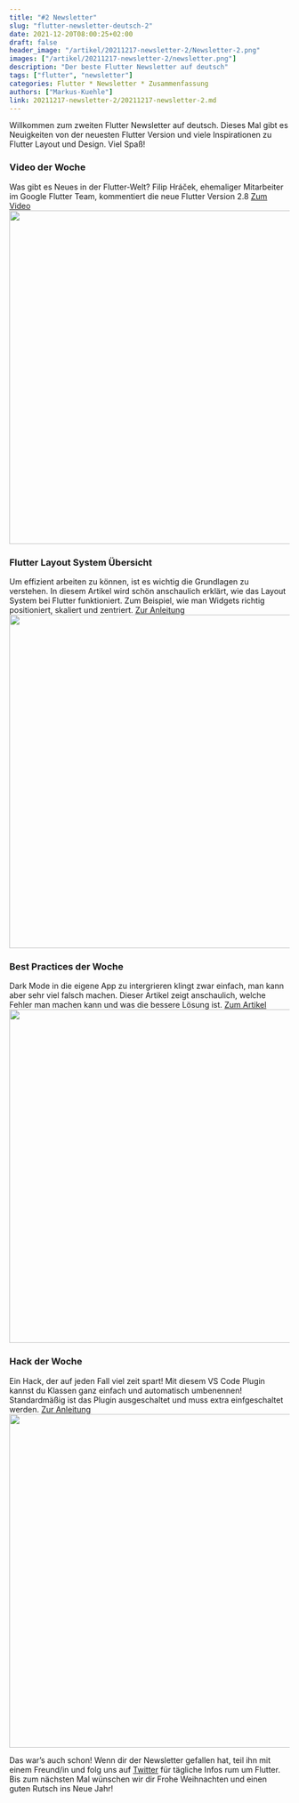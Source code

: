 ```yaml
---
title: "#2 Newsletter"
slug: "flutter-newsletter-deutsch-2" 
date: 2021-12-20T08:00:25+02:00
draft: false
header_image: "/artikel/20211217-newsletter-2/Newsletter-2.png"
images: ["/artikel/20211217-newsletter-2/newsletter.png"]
description: "Der beste Flutter Newsletter auf deutsch"
tags: ["flutter", "newsletter"]
categories: Flutter * Newsletter * Zusammenfassung
authors: ["Markus-Kuehle"]
link: 20211217-newsletter-2/20211217-newsletter-2.md
---
```


Willkommen zum zweiten Flutter Newsletter auf deutsch. Dieses Mal gibt es Neuigkeiten von der neuesten Flutter Version und viele Inspirationen zu Flutter Layout und Design. Viel Spaß!


### Video der Woche
Was gibt es Neues in der Flutter-Welt? Filip Hráček, ehemaliger Mitarbeiter im Google Flutter Team, kommentiert die neue Flutter Version 2.8 
<a href="https://youtu.be/0LXfnfiK_TA" target="_blank" rel="noopener">Zum Video <br><img style="width:600px" src="/artikel/20211217-newsletter-2/video_2.png" class="img-fluid"></a>


### Flutter Layout System Übersicht
Um effizient arbeiten zu können, ist es wichtig die Grundlagen zu verstehen. In diesem Artikel wird schön anschaulich erklärt, wie das Layout System bei Flutter funktioniert. Zum Beispiel, wie man Widgets richtig positioniert, skaliert und zentriert. 
<a href="https://itnext.io/flutter-layout-system-overview-c70bbe9ba909" target="_blank" rel="noopener">Zur Anleitung <br><img style="width:600px" src="/artikel/20211217-newsletter-2/layout.png" class="img-fluid"></a>

### Best Practices der Woche
Dark Mode in die eigene App zu intergrieren klingt zwar einfach, man kann aber sehr viel falsch machen. Dieser Artikel zeigt anschaulich, welche Fehler man machen kann und was die bessere Lösung ist. 
<a href="https://blog.prototypr.io/dark-mode-ui-best-practices-8101782de93f" target="_blank" rel="noopener">Zum Artikel <br><img style="width:600px" src="/artikel/20211217-newsletter-2/darkmode.png" class="img-fluid"></a>


### Hack der Woche
Ein Hack, der auf jeden Fall viel zeit spart! Mit diesem VS Code Plugin kannst du Klassen ganz einfach und automatisch umbenennen! Standardmäßig ist das Plugin ausgeschaltet und muss extra einfgeschaltet werden.
<a href="https://dartcode.org/releases/v3-27/#renaming-files-with-classes" target="_blank" rel="noopener">Zur Anleitung <br><img style="width:600px" src="/artikel/20211217-newsletter-2/rename_files.gif" class="img-fluid"></a>



Das war’s auch schon! Wenn dir der Newsletter gefallen hat, teil ihn mit einem Freund/in und folg uns auf <a href="https://twitter.com/flutter_de">Twitter</a> für tägliche Infos rum um Flutter. Bis zum nächsten Mal wünschen wir dir Frohe Weihnachten und einen guten Rutsch ins Neue Jahr!
